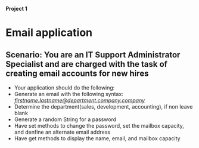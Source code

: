 **Project 1**
# Email application
## Scenario: You are an IT Support Administrator Specialist and are charged with the task of creating email accounts for new hires
* Your application should do the following:
* Generate an email with the following syntax: *firstname.lastname@department.company.company*
* Determine the department(sales, development, accounting), if non leave blank
* Generate a random String for a password
* Have set methods to change the password, set the mailbox capacity, and denfine an alternate email address
* Have get methods to display the name, email, and mailbox capacity
